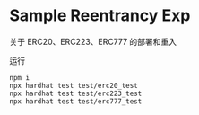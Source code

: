 # Sample Reentrancy Exp

关于 ERC20、ERC223、ERC777 的部署和重入

运行

```shell
npm i
npx hardhat test test/erc20_test
npx hardhat test test/erc223_test
npx hardhat test test/erc777_test
```
